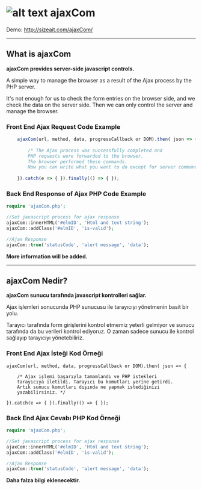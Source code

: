 
# ![alt text](http://sizeait.com/ajaxCom/img/logo.png)  ajaxCom

Demo: http://sizeait.com/ajaxCom/

---

## What is ajaxCom 
**ajaxCom provides server-side javascript controls.**

A simple way to manage the browser as a result of the Ajax process by the PHP server.

It's not enough for us to check the form entries on the browser side, and we check the data on the server side. Then we can only control the server and manage the browser.

### Front End Ajax Request Code Example
```javascript
    ajaxCom(url, method, data, progressCallback or DOM).then( json => {
        
        /* The Ajax process was successfully completed and 
        PHP requests were forwarded to the browser.
        The browser performed these commands. 
        Now you can write what you want to do except for server commands. */
                        
    }).catch(e => { }).finally(() => { });
```

### Back End Response of Ajax PHP Code Example
```php
require 'ajaxCom.php';

//Set javascript process for ajax response
ajaxCom::innerHTML('#elmID', 'Html and text string');
ajaxCom::addClass('#elmID', 'is-valid');

//Ajax Response
ajaxCom::true('statusCode', 'alert message', 'data');
```
    
    

**More information will be added.**

---

## ajaxCom Nedir?
**ajaxCom sunucu tarafında javascript kontrolleri sağlar.**

Ajax işlemleri sonucunda PHP sunucusu ile tarayıcıyı yönetmenin basit bir yolu.

Tarayıcı tarafında form girişlerini kontrol etmemiz yeterli gelmiyor ve sunucu tarafında da bu verileri kontrol ediyoruz. O zaman sadece sunucu ile kontrol sağlayıp tarayıcıyı yönetebiliriz.

### Front End Ajax İsteği Kod Örneği
    ajaxCom(url, method, data, progressCallback or DOM).then( json => {
        
        /* Ajax işlemi başarıyla tamamlandı ve PHP istekleri 
        tarayıcıya iletildi. Tarayıcı bu komutları yerine getirdi. 
        Artık sunucu komutları dışında ne yapmak istediğinizi
        yazabilirsiniz. */
                        
    }).catch(e => { }).finally(() => { });
    
### Back End Ajax Cevabı PHP Kod Örneği
```php
require 'ajaxCom.php';

//Set javascript process for ajax response
ajaxCom::innerHTML('#elmID', 'Html and text string');
ajaxCom::addClass('#elmID', 'is-valid');

//Ajax Response
ajaxCom::true('statusCode', 'alert message', 'data');
```

**Daha falza bilgi eklenecektir.**